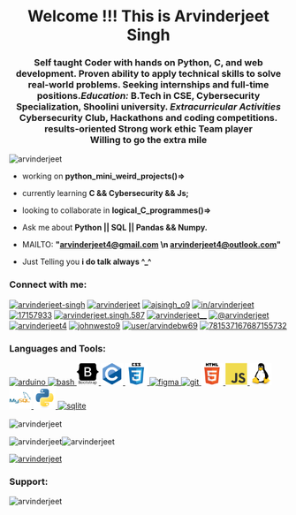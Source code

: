 <h1 align="center">Welcome !!! This is Arvinderjeet Singh</h1>
<h3 align="center">Self taught Coder with hands on Python, C, and web development. Proven ability to apply technical skills to solve real-world problems. Seeking internships and full-time positions.<i>Education:</i> B.Tech in CSE, Cybersecurity Specialization, Shoolini university. <i>Extracurricular Activities</i> Cybersecurity Club, Hackathons and coding competitions.<br> results-oriented Strong work ethic Team player<br> Willing to go the extra mile</h3>

<p align="left"> <img src="https://komarev.com/ghpvc/?username=arvinderjeet&label=Profile%20views&color=0e75b6&style=flat" alt="arvinderjeet" /> </p>

- working on **python_mini_weird_projects()=>**

- currently learning **C && Cybersecurity && Js;**

- looking to collaborate in **logical_C_programmes()=>**

- Ask me about **Python || SQL || Pandas && Numpy.**

- MAILTO: **"arvinderjeet4@gmail.com \n arvinderjeet4@outlook.com"**

- Just Telling you **i do talk always ^_^**

<h3 align="left">Connect with me:</h3>
<p align="left">
<a href="https://codepen.io/arvinderjeet-singh" target="blank"><img align="center" src="https://raw.githubusercontent.com/rahuldkjain/github-profile-readme-generator/master/src/images/icons/Social/codepen.svg" alt="arvinderjeet-singh" height="30" width="40" /></a>
<a href="https://dev.to/arvinderjeet" target="blank"><img align="center" src="https://raw.githubusercontent.com/rahuldkjain/github-profile-readme-generator/master/src/images/icons/Social/devto.svg" alt="arvinderjeet" height="30" width="40" /></a>
<a href="https://twitter.com/ajsingh_o9" target="blank"><img align="center" src="https://raw.githubusercontent.com/rahuldkjain/github-profile-readme-generator/master/src/images/icons/Social/twitter.svg" alt="ajsingh_o9" height="30" width="40" /></a>
<a href="https://linkedin.com/in/in/arvinderjeet" target="blank"><img align="center" src="https://raw.githubusercontent.com/rahuldkjain/github-profile-readme-generator/master/src/images/icons/Social/linked-in-alt.svg" alt="in/arvinderjeet" height="30" width="40" /></a>
<a href="https://stackoverflow.com/users/17157933" target="blank"><img align="center" src="https://raw.githubusercontent.com/rahuldkjain/github-profile-readme-generator/master/src/images/icons/Social/stack-overflow.svg" alt="17157933" height="30" width="40" /></a>
<a href="https://fb.com/arvinderjeet.singh.587" target="blank"><img align="center" src="https://raw.githubusercontent.com/rahuldkjain/github-profile-readme-generator/master/src/images/icons/Social/facebook.svg" alt="arvinderjeet.singh.587" height="30" width="40" /></a>
<a href="https://instagram.com/arvinderjeet__" target="blank"><img align="center" src="https://raw.githubusercontent.com/rahuldkjain/github-profile-readme-generator/master/src/images/icons/Social/instagram.svg" alt="arvinderjeet__" height="30" width="40" /></a>
<a href="https://medium.com/@arvinderjeet" target="blank"><img align="center" src="https://raw.githubusercontent.com/rahuldkjain/github-profile-readme-generator/master/src/images/icons/Social/medium.svg" alt="@arvinderjeet" height="30" width="40" /></a>
<a href="https://www.hackerrank.com/arvinderjeet4" target="blank"><img align="center" src="https://raw.githubusercontent.com/rahuldkjain/github-profile-readme-generator/master/src/images/icons/Social/hackerrank.svg" alt="arvinderjeet4" height="30" width="40" /></a>
<a href="https://www.leetcode.com/johnwesto9" target="blank"><img align="center" src="https://raw.githubusercontent.com/rahuldkjain/github-profile-readme-generator/master/src/images/icons/Social/leet-code.svg" alt="johnwesto9" height="30" width="40" /></a>
<a href="https://auth.geeksforgeeks.org/user/user/arvindebw69" target="blank"><img align="center" src="https://raw.githubusercontent.com/rahuldkjain/github-profile-readme-generator/master/src/images/icons/Social/geeks-for-geeks.svg" alt="user/arvindebw69" height="30" width="40" /></a>
<a href="https://discord.gg/781537167687155732" target="blank"><img align="center" src="https://raw.githubusercontent.com/rahuldkjain/github-profile-readme-generator/master/src/images/icons/Social/discord.svg" alt="781537167687155732" height="30" width="40" /></a>
</p>

<h3 align="left">Languages and Tools:</h3>
<p align="left"> <a href="https://www.arduino.cc/" target="_blank" rel="noreferrer"> <img
            src="https://cdn.worldvectorlogo.com/logos/arduino-1.svg" alt="arduino" width="40" height="40" /> </a> <a
        href="https://www.gnu.org/software/bash/" target="_blank" rel="noreferrer"> <img
            src="https://www.vectorlogo.zone/logos/gnu_bash/gnu_bash-icon.svg" alt="bash" width="40" height="40" /> </a>
    <a href="https://getbootstrap.com" target="_blank" rel="noreferrer"> <img
            src="https://raw.githubusercontent.com/devicons/devicon/master/icons/bootstrap/bootstrap-plain-wordmark.svg"
            alt="bootstrap" width="40" height="40" /> </a> <a href="https://www.cprogramming.com/" target="_blank"
        rel="noreferrer"> <img src="https://raw.githubusercontent.com/devicons/devicon/master/icons/c/c-original.svg"
            alt="c" width="40" height="40" /> </a> <a href="https://www.w3schools.com/css/" target="_blank"
        rel="noreferrer"> <img
            src="https://raw.githubusercontent.com/devicons/devicon/master/icons/css3/css3-original-wordmark.svg"
            alt="css3" width="40" height="40" /> </a> <a href="https://www.figma.com/" target="_blank" rel="noreferrer">
        <img src="https://www.vectorlogo.zone/logos/figma/figma-icon.svg" alt="figma" width="40" height="40" /> </a> <a
        href="https://git-scm.com/" target="_blank" rel="noreferrer"> <img
            src="https://www.vectorlogo.zone/logos/git-scm/git-scm-icon.svg" alt="git" width="40" height="40" /> </a> <a
        href="https://www.w3.org/html/" target="_blank" rel="noreferrer"> <img
            src="https://raw.githubusercontent.com/devicons/devicon/master/icons/html5/html5-original-wordmark.svg"
            alt="html5" width="40" height="40" /> </a> <a href="https://developer.mozilla.org/en-US/docs/Web/JavaScript"
        target="_blank" rel="noreferrer"> <img
            src="https://raw.githubusercontent.com/devicons/devicon/master/icons/javascript/javascript-original.svg"
            alt="javascript" width="40" height="40" /> </a> <a href="https://www.linux.org/" target="_blank"
        rel="noreferrer"> <img
            src="https://raw.githubusercontent.com/devicons/devicon/master/icons/linux/linux-original.svg" alt="linux"
            width="40" height="40" /> </a> <a href="https://www.mysql.com/" target="_blank" rel="noreferrer"> <img
            src="https://raw.githubusercontent.com/devicons/devicon/master/icons/mysql/mysql-original-wordmark.svg"
            alt="mysql" width="40" height="40" /> </a> <a href="https://www.python.org" target="_blank"
        rel="noreferrer"> <img
            src="https://raw.githubusercontent.com/devicons/devicon/master/icons/python/python-original.svg"
            alt="python" width="40" height="40" /> </a> <a href="https://www.sqlite.org/" target="_blank"
        rel="noreferrer"> <img src="https://www.vectorlogo.zone/logos/sqlite/sqlite-icon.svg" alt="sqlite" width="40"
            height="40" /> </a> </p>

<p><img align="center" src="https://github-readme-stats.vercel.app/api/top-langs?username=arvinderjeet&show_icons=true&locale=en&layout=compact" alt="arvinderjeet" /></p><p><img align="center" src="https://github-readme-stats.vercel.app/api?username=arvinderjeet&show_icons=true&locale=en" alt="arvinderjeet" /><img align="center" src="https://github-readme-streak-stats.herokuapp.com/?user=arvinderjeet&" alt="arvinderjeet" /></p>
<p align="left"> <a href="https://github.com/ryo-ma/github-profile-trophy"><img src="https://github-profile-trophy.vercel.app/?username=arvinderjeet" alt="arvinderjeet" /></a> </p>

<h3 align="left">Support:</h3>
<p><a href="https://www.buymeacoffee.com/arvinderjeet"> <img align="left" src="https://cdn.buymeacoffee.com/buttons/v2/default-yellow.png" height="50" width="210" alt="arvinderjeet" /></a></p>

